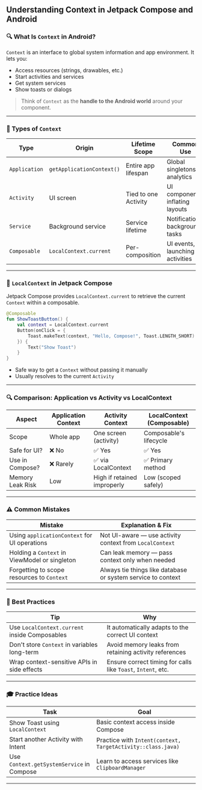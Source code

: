 ## Understanding Context in Jetpack Compose and Android

### 🔍 What Is `Context` in Android?

`Context` is an interface to global system information and app environment. It lets you:
- Access resources (strings, drawables, etc.)
- Start activities and services
- Get system services
- Show toasts or dialogs

> Think of `Context` as the **handle to the Android world** around your component.

---

### 📆 Types of `Context`

| Type              | Origin            | Lifetime Scope              | Common Use                         |
|-------------------|-------------------|-----------------------------|------------------------------------|
| `Application`     | `getApplicationContext()` | Entire app lifespan         | Global singletons, analytics       |
| `Activity`        | UI screen         | Tied to one Activity         | UI components, inflating layouts   |
| `Service`         | Background service| Service lifetime             | Notifications, background tasks    |
| `Composable`      | `LocalContext.current` | Per-composition             | UI events, launching activities    |

---

### 🔗 `LocalContext` in Jetpack Compose

Jetpack Compose provides `LocalContext.current` to retrieve the current `Context` within a composable.

```kotlin
@Composable
fun ShowToastButton() {
    val context = LocalContext.current
    Button(onClick = {
        Toast.makeText(context, "Hello, Compose!", Toast.LENGTH_SHORT).show()
    }) {
        Text("Show Toast")
    }
}
```

- Safe way to get a `Context` without passing it manually
- Usually resolves to the current `Activity`

---

### 🔍 Comparison: Application vs Activity vs LocalContext

| Aspect           | Application Context       | Activity Context          | LocalContext (Composable)         |
|------------------|---------------------------|---------------------------|-----------------------------------|
| Scope            | Whole app                 | One screen (activity)     | Composable's lifecycle            |
| Safe for UI?     | ❌ No                      | ✅ Yes                    | ✅ Yes                            |
| Use in Compose?  | ❌ Rarely                  | ✅ via LocalContext       | ✅ Primary method                 |
| Memory Leak Risk | Low                       | High if retained improperly| Low (scoped safely)              |

---

### ⚠️ Common Mistakes

| Mistake                                         | Explanation & Fix                                           |
|------------------------------------------------|--------------------------------------------------------------|
| Using `applicationContext` for UI operations    | Not UI-aware — use activity context from `LocalContext`      |
| Holding a `Context` in ViewModel or singleton  | Can leak memory — pass context only when needed             |
| Forgetting to scope resources to `Context`      | Always tie things like database or system service to context |

---

### 🔧 Best Practices

| Tip                                         | Why                                                        |
|---------------------------------------------|-------------------------------------------------------------|
| Use `LocalContext.current` inside Composables| It automatically adapts to the correct UI context           |
| Don't store `Context` in variables long-term | Avoid memory leaks from retaining activity references       |
| Wrap context-sensitive APIs in side effects  | Ensure correct timing for calls like `Toast`, `Intent`, etc.|

---

### 🎓 Practice Ideas

| Task                                       | Goal                                                       |
|--------------------------------------------|-------------------------------------------------------------|
| Show Toast using `LocalContext`            | Basic context access inside Compose                         |
| Start another Activity with Intent         | Practice with `Intent(context, TargetActivity::class.java)` |
| Use `Context.getSystemService` in Compose  | Learn to access services like `ClipboardManager`            |

---

